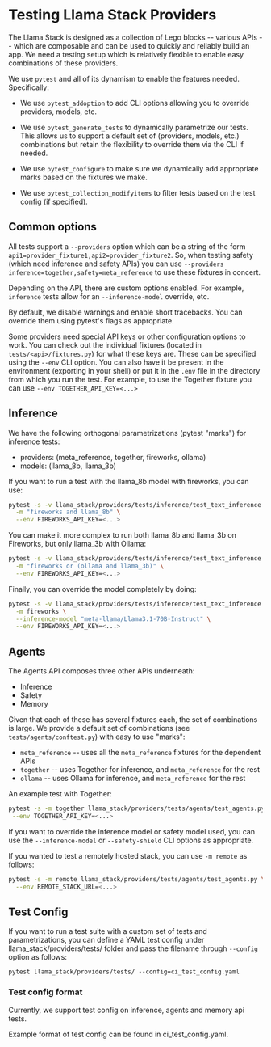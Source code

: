 # Testing Llama Stack Providers

The Llama Stack is designed as a collection of Lego blocks -- various APIs -- which are composable and can be used to quickly and reliably build an app. We need a testing setup which is relatively flexible to enable easy combinations of these providers.

We use `pytest` and all of its dynamism to enable the features needed. Specifically:

- We use `pytest_addoption` to add CLI options allowing you to override providers, models, etc.

- We use `pytest_generate_tests` to dynamically parametrize our tests. This allows us to support a default set of (providers, models, etc.) combinations but retain the flexibility to override them via the CLI if needed.

- We use `pytest_configure` to make sure we dynamically add appropriate marks based on the fixtures we make.

- We use `pytest_collection_modifyitems` to filter tests based on the test config (if specified).

## Common options

All tests support a `--providers` option which can be a string of the form `api1=provider_fixture1,api2=provider_fixture2`. So, when testing safety (which need inference and safety APIs) you can use `--providers inference=together,safety=meta_reference` to use these fixtures in concert.

Depending on the API, there are custom options enabled. For example, `inference` tests allow for an `--inference-model` override, etc.

By default, we disable warnings and enable short tracebacks. You can override them using pytest's flags as appropriate.

Some providers need special API keys or other configuration options to work. You can check out the individual fixtures (located in `tests/<api>/fixtures.py`) for what these keys are. These can be specified using the `--env` CLI option. You can also have it be present in the environment (exporting in your shell) or put it in the `.env` file in the directory from which you run the test. For example, to use the Together fixture you can use `--env TOGETHER_API_KEY=<...>`

## Inference

We have the following orthogonal parametrizations (pytest "marks") for inference tests:
- providers: (meta_reference, together, fireworks, ollama)
- models: (llama_8b, llama_3b)

If you want to run a test with the llama_8b model with fireworks, you can use:
```bash
pytest -s -v llama_stack/providers/tests/inference/test_text_inference.py \
  -m "fireworks and llama_8b" \
  --env FIREWORKS_API_KEY=<...>
```

You can make it more complex to run both llama_8b and llama_3b on Fireworks, but only llama_3b with Ollama:
```bash
pytest -s -v llama_stack/providers/tests/inference/test_text_inference.py \
  -m "fireworks or (ollama and llama_3b)" \
  --env FIREWORKS_API_KEY=<...>
```

Finally, you can override the model completely by doing:
```bash
pytest -s -v llama_stack/providers/tests/inference/test_text_inference.py \
  -m fireworks \
  --inference-model "meta-llama/Llama3.1-70B-Instruct" \
  --env FIREWORKS_API_KEY=<...>
```

## Agents

The Agents API composes three other APIs underneath:
- Inference
- Safety
- Memory

Given that each of these has several fixtures each, the set of combinations is large. We provide a default set of combinations (see `tests/agents/conftest.py`) with easy to use "marks":
- `meta_reference` -- uses all the `meta_reference` fixtures for the dependent APIs
- `together` -- uses Together for inference, and `meta_reference` for the rest
- `ollama` -- uses Ollama for inference, and `meta_reference` for the rest

An example test with Together:
```bash
pytest -s -m together llama_stack/providers/tests/agents/test_agents.py  \
 --env TOGETHER_API_KEY=<...>
 ```

If you want to override the inference model or safety model used, you can use the `--inference-model` or `--safety-shield` CLI options as appropriate.

If you wanted to test a remotely hosted stack, you can use `-m remote` as follows:
```bash
pytest -s -m remote llama_stack/providers/tests/agents/test_agents.py \
  --env REMOTE_STACK_URL=<...>
```

## Test Config
If you want to run a test suite with a custom set of tests and parametrizations, you can define a YAML test config under llama_stack/providers/tests/ folder and pass the filename through `--config` option as follows:

```
pytest llama_stack/providers/tests/ --config=ci_test_config.yaml
```

### Test config format
Currently, we support test config on inference, agents and memory api tests.

Example format of test config can be found in ci_test_config.yaml.
